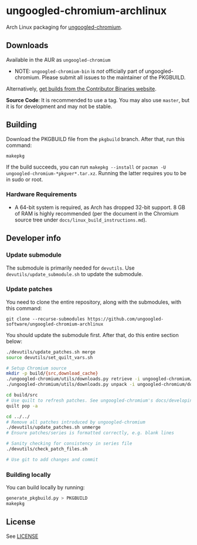 # ungoogled-chromium-archlinux

Arch Linux packaging for [ungoogled-chromium](//github.com/Eloston/ungoogled-chromium).

## Downloads

Available in the AUR as `ungoogled-chromium`

* NOTE: `ungoogled-chromium-bin` is *not* officially part of ungoogled-chromium. Please submit all issues to the maintainer of the PKGBUILD.

Alternatively, [get builds from the Contributor Binaries website](//ungoogled-software.github.io/ungoogled-chromium-binaries/).

**Source Code**: It is recommended to use a tag. You may also use `master`, but it is for development and may not be stable.

## Building

Download the PKGBUILD file from the `pkgbuild` branch. After that, run this command:

```
makepkg
```

If the build succeeds, you can run `makepkg --install` or `pacman -U ungoogled-chromium-*pkgver*.tar.xz`. Running the latter requires you to be in sudo or root.

### Hardware Requirements

* A 64-bit system is required, as Arch has dropped 32-bit support. 8 GB of RAM is highly recommended (per the document in the Chromium source tree under `docs/linux_build_instructions.md`).

## Developer info

### Update submodule

The submodule is primarily needed for `devutils`. Use `devutils/update_submodule.sh` to update the submodule.

### Update patches

You need to clone the entire repository, along with the submodules, with this command:

`git clone --recurse-submodules https://github.com/ungoogled-software/ungoogled-chromium-archlinux`

You should update the submodule first. After that, do this entire section below:

```sh
./devutils/update_patches.sh merge
source devutils/set_quilt_vars.sh

# Setup Chromium source
mkdir -p build/{src,download_cache}
./ungoogled-chromium/utils/downloads.py retrieve -i ungoogled-chromium/downloads.ini -c build/download_cache
./ungoogled-chromium/utils/downloads.py unpack -i ungoogled-chromium/downloads.ini -c build/download_cache build/src

cd build/src
# Use quilt to refresh patches. See ungoogled-chromium's docs/developing.md section "Updating patches" for more details
quilt pop -a

cd ../../
# Remove all patches introduced by ungoogled-chromium
./devutils/update_patches.sh unmerge
# Ensure patches/series is formatted correctly, e.g. blank lines

# Sanity checking for consistency in series file
./devutils/check_patch_files.sh

# Use git to add changes and commit
```

### Building locally

You can build locally by running:

```sh
generate_pkgbuild.py > PKGBUILD
makepkg
```

## License

See [LICENSE](LICENSE)
